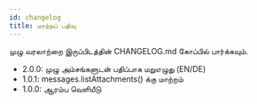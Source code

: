 ```yaml
---
id: changelog
title: மாற்றப் பதிவு
---
```


முழு வரலாற்றை இருப்பிடத்தின் CHANGELOG.md கோப்பில் பார்க்கவும்.

- 2.0.0: முழு அம்சங்களுடன் பதிப்பாக மறுஎழுது (EN/DE)
- 1.0.1: messages.listAttachments() க்கு மாற்றம்
- 1.0.0: ஆரம்ப வெளியீடு
